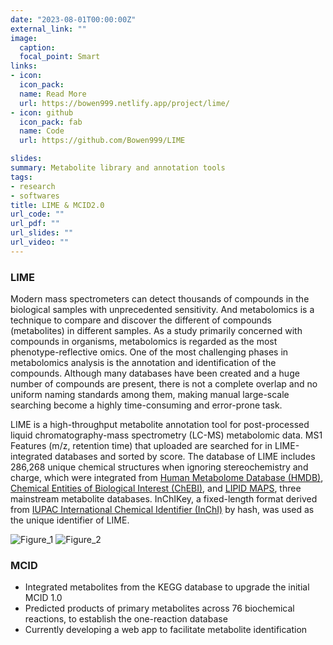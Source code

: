 ```yaml
---
date: "2023-08-01T00:00:00Z"
external_link: ""
image:
  caption:
  focal_point: Smart
links:
- icon: 
  icon_pack: 
  name: Read More
  url: https://bowen999.netlify.app/project/lime/
- icon: github
  icon_pack: fab
  name: Code
  url: https://github.com/Bowen999/LIME

slides:
summary: Metabolite library and annotation tools
tags:
- research
- softwares
title: LIME & MCID2.0
url_code: ""
url_pdf: ""
url_slides: ""
url_video: ""
---
```


### LIME
Modern mass spectrometers can detect thousands of compounds in the biological samples with unprecedented sensitivity. And metabolomics is a technique to compare and discover the different of compounds (metabolites) in different samples. As a study primarily concerned with compounds in organisms, metabolomics is regarded as the most phenotype-reflective omics. One of the most challenging phases in metabolomics analysis is the annotation and identification of the compounds. Although many databases have been created and a huge number of compounds are present, there is not a complete overlap and no uniform naming standards among them, making manual large-scale searching become a highly time-consuming and error-prone task.  

LIME is a high-throughput metabolite annotation tool for post-processed liquid chromatography-mass spectrometry (LC-MS) metabolomic data. MS1 Features (m/z, retention time) that uploaded are searched for in LIME-integrated databases and sorted by score. The database of LIME includes 286,268 unique chemical structures when ignoring stereochemistry and charge, which were integrated from [Human Metabolome Database (HMDB)](https://hmdb.ca), [Chemical Entities of Biological Interest (ChEBI)](https://www.ebi.ac.uk/chebi/), and [LIPID MAPS](https://www.lipidmaps.org), three mainstream metabolite databases. InChIKey, a fixed-length format derived from [IUPAC International Chemical Identifier (InChI)](https://www.inchi-trust.org/) by hash, was used as the unique identifier of LIME.  


![Figure_1](https://user-images.githubusercontent.com/87933959/199609825-10a8c7fd-0634-41ff-bda9-bce508a09de2.png)
![Figure_2](https://user-images.githubusercontent.com/87933959/199610248-461960f7-0d4a-4c49-8b4b-c06d50a1c2c3.png)


### MCID
*	Integrated metabolites from the KEGG database to upgrade the initial MCID 1.0
*	Predicted products of primary metabolites across 76 biochemical reactions, to establish the one-reaction database
*	Currently developing a web app to facilitate metabolite identification 


